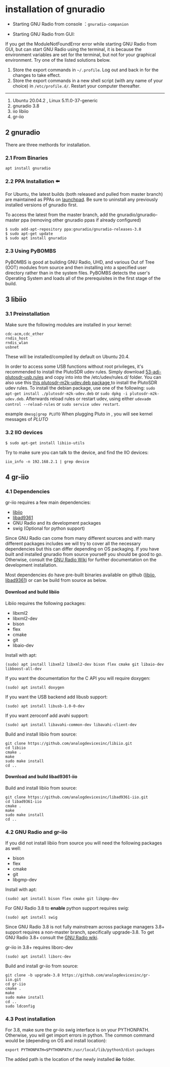 # installation of gnuradio

* Starting GNU Radio from console ：`gnuradio-companion`

* Starting GNU Radio from GUI:

If you get the ModuleNotFoundError error while starting GNU Radio  from GUI, but can start GNU Radio using the terminal, it is because the  environment variables are set for the terminal, but not for your  graphical environment. Try one of the listed solutions below.

1. Store the export commands  in `~/.profile`. Log out and back in for the changes to take effect.
2. Store the export commands in a new shell script (with any name of your choice) in `/etc/profile.d/`. Restart your computer thereafter.

---

1. Ubuntu 20.04.2 , Linux 5.11.0-37-generic
2. gnuradio 3.8
3. iio libiio
4. gr-iio

## 2 gnuradio

There are three methords for installation.

### 2.1  From Binaries

`apt install gnuradio`


### 2.2  PPA Installation ⬅️

For Ubuntu, the latest builds (both released and pulled from master branch) are maintained as PPAs on [launchpad](https://launchpad.net/~gnuradio).  Be sure to uninstall any previously installed versions of gnuradio first.

To access the latest from the master branch, add the  gnuradio/gnuradio-master ppa (removing other gnuradio ppas if already  configured)

```
$ sudo add-apt-repository ppa:gnuradio/gnuradio-releases-3.8
$ sudo apt-get update
$ sudo apt install gnuradio
```


### 2.3 Using PyBOMBS 

PyBOMBS is good at building GNU Radio, UHD, and various Out of Tree (OOT) modules from source and then installing into a specified user directory rather than in the system files.
 PyBOMBS detects the user's Operating System and loads all of the prerequisites in the first stage of the build. 

## 3 libiio

### 3.1  Preinstallation

   Make sure the following modules are installed in your kernel:

```
cdc-acm,cdc_ether
rndis_host
rndis_wlan
usbnet 
```

These will be installed/compiled by default on Ubuntu 20.4.

In order to access some USB functions without root privileges, it's recommended to install the PlutoSDR udev rules. Simply download [53-adi-plutosdr-usb.rules](https://raw.githubusercontent.com/analogdevicesinc/plutosdr-fw/master/scripts/53-adi-plutosdr-usb.rules)  and copy into into the /etc/udev/rules.d/ folder. You can also use this [this plutosdr-m2k-udev.deb package ](https://wiki.analog.com/_media/university/tools/pluto/drivers/plutosdr-m2k-udev_1.0_amd64.deb)  to install the PlutoSDR udev rules. To install the debian package, use one of the following: `sudo apt-get install ./plutosdr-m2k-udev.deb` or `sudo dpkg -i plutosdr-m2k-udev.deb`.
Afterwards reload rules or restart udev, using either `udevadm control --reload-rules` or `sudo service udev restart`.

example `dmesg|grep PLUTO`
When plugging Pluto in , you will see kernel messages of  *PLUTO*

### 3.2  IIO devices

`$ sudo apt-get install libiio-utils `

Try to make sure you can talk to the device, and find the IIO devices:

```
iio_info -n 192.168.2.1 | grep device
```

## 4 gr-iio

### 4.1 Dependencies

gr-iio requires a few main dependencies:

-  [libiio](https://wiki.analog.com/resources/tools-software/linux-software/libiio)
-  [libad9361](https://github.com/analogdevicesinc/libad9361-iio)
-  GNU Radio and its development packages
-  swig (Optional for python support)

Since GNU Radio can come from many  different sources and with many different packages includes we will try  to cover all the necessary dependencies but this can differ depending on OS packaging. If you have built and installed gnuradio from source yourself you should be good to go. Otherwise, consult the [GNU Radio Wiki](https://wiki.gnuradio.org/index.php/InstallingGR) for further documentation on the development installation.

Most dependencies do have pre-built binaries available on github ([libiio](https://github.com/analogdevicesinc/libiio/releases), [libad9361](https://github.com/analogdevicesinc/libad9361-iio/releases)) or can be build from source as below.

#### Download and build libiio

Libiio requires the following packages:

-  libxml2
-  libxml2-dev
-  bison
-  flex
-  cmake
-  git
-  libaio-dev

Install with apt:

```
(sudo) apt install libxml2 libxml2-dev bison flex cmake git libaio-dev libboost-all-dev
```

If you want the documentation for the C API you will require doxygen:

```
(sudo) apt install doxygen
```

If you want the USB backend add libusb support:

```
(sudo) apt install libusb-1.0-0-dev
```

If you want zeroconf add avahi support:

```
(sudo) apt install libavahi-common-dev libavahi-client-dev
```

Build and install libiio from source:

```
git clone https://github.com/analogdevicesinc/libiio.git
cd libiio
cmake .
make 
sudo make install
cd ..
```

#### Download and build libad9361-iio

Build and install libiio from source:

```
git clone https://github.com/analogdevicesinc/libad9361-iio.git
cd libad9361-iio
cmake .
make 
sudo make install
cd ..
```

### 4.2 GNU Radio and gr-iio

If you did not install libiio from source you will need the following packages as well:

-  bison
-  flex
-  cmake
-  git
-  libgmp-dev

Install with apt:

```
(sudo) apt install bison flex cmake git libgmp-dev
```

For GNU Radio 3.8 to **enable** python support requires swig:

```
(sudo) apt install swig
```

Since GNU Radio 3.8 is not fully  mainstream across package managers 3.8+ support requires a non-master  branch, specifically upgrade-3.8. To get GNU Radio 3.8+ consult the [GNU Radio wiki](https://wiki.gnuradio.org/index.php/InstallingGR#Ubuntu_PPA_Installation).

gr-iio in 3.8+ requires liborc-dev

```
(sudo) apt install liborc-dev
```

Build and install gr-iio from source:

```
git clone -b upgrade-3.8 https://github.com/analogdevicesinc/gr-iio.git
cd gr-iio
cmake .
make 
sudo make install
cd ..
sudo ldconfig
```

### 4.3 Post installation

For 3.8, make sure the gr-iio swig interface is on your PYTHONPATH.  Otherwise, you will get import errors in python. The common command  would be (depending on OS and install location):

```
export PYTHONPATH=$PYTHONPATH:/usr/local/lib/python3/dist-packages
```

The added path is the location of the newly installed **iio** folder.

